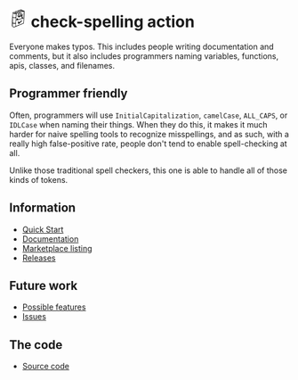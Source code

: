 # <img src="assets/logo.png" alt="check-spelling logo" width="32" height="32"> check-spelling action <!-- markdownlint-disable MD033 -->

Everyone makes typos. This includes people writing documentation and comments,
but it also includes programmers naming variables, functions, apis, classes,
and filenames.

## Programmer friendly

Often, programmers will use `InitialCapitalization`, `camelCase`,
`ALL_CAPS`, or `IDLCase` when naming their things. When they do this, it makes
it much harder for naive spelling tools to recognize misspellings, and as such,
with a really high false-positive rate, people don't tend to enable spell-checking
at all.

Unlike those traditional spell checkers, this one is able to handle all of those
kinds of tokens.

## Information

* [Quick Start](https://github.com/check-spelling/spell-check-this/)
* [Documentation](https://github.com/check-spelling/check-spelling/wiki)
* [Marketplace listing](https://github.com/marketplace/actions/check-spelling)
* [Releases](https://github.com/check-spelling/check-spelling/releases)

## Future work

* [Possible features](https://github.com/check-spelling/check-spelling/wiki/Possible-features)
* [Issues](https://github.com/check-spelling/check-spelling/issues)

## The code

* [Source code](https://github.com/check-spelling/check-spelling/)
